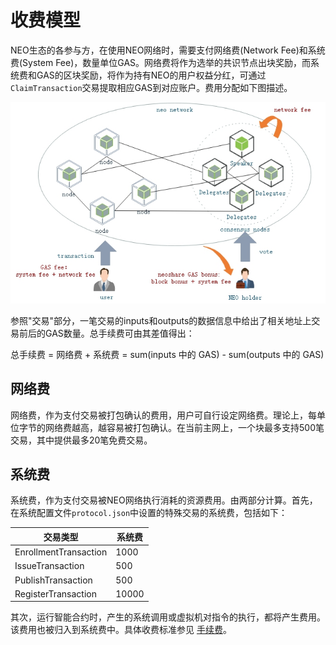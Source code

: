 # 收费模型

NEO生态的各参与方，在使用NEO网络时，需要支付网络费(Network Fee)和系统费(System Fee)，数量单位GAS。网络费将作为选举的共识节点出块奖励，而系统费和GAS的区块奖励，将作为持有NEO的用户权益分红，可通过`ClaimTransaction`交易提取相应GAS到对应账户。费用分配如下图描述。

[![economic model](../images/blockchain/economic_model.jpg)](../../images/blockchain/economic_model.jpg)

参照"交易"部分，一笔交易的inputs和outputs的数据信息中给出了相关地址上交易前后的GAS数量。总手续费可由其差值得出：

总手续费 = 网络费 + 系统费 = sum(inputs 中的 GAS) - sum(outputs 中的 GAS)

## **网络费**

网络费，作为支付交易被打包确认的费用，用户可自行设定网络费。理论上，每单位字节的网络费越高，越容易被打包确认。在当前主网上，一个块最多支持500笔交易，其中提供最多20笔免费交易。

## **系统费**
系统费，作为支付交易被NEO网络执行消耗的资源费用。由两部分计算。首先，在系统配置文件`protocol.json`中设置的特殊交易的系统费，包括如下： 

| 交易类型               |     系统费    |
|-----------------------|---------------|
| EnrollmentTransaction |      1000     |
| IssueTransaction      |       500     |
| PublishTransaction    |       500     |
| RegisterTransaction   |     10000     |

其次，运行智能合约时，产生的系统调用或虚拟机对指令的执行，都将产生费用。该费用也被归入到系统费中。具体收费标准参见 [手续费](../../sc/fees.md)。





